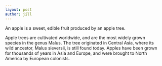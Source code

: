 ```yaml
---
layout: post
author: jill
---
```


An apple is a sweet, edible fruit produced by an apple tree.

Apple trees are cultivated worldwide, and are the most widely grown
species in the genus Malus. The tree originated in Central Asia, where
its wild ancestor, Malus sieversii, is still found today. Apples have
been grown for thousands of years in Asia and Europe, and were brought
to North America by European colonists.